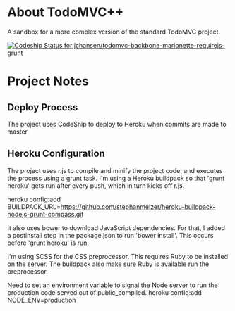 # About TodoMVC++

A sandbox for a more complex version of the standard TodoMVC project.

[ ![Codeship Status for jchansen/todomvc-backbone-marionette-requirejs-grunt](https://www.codeship.io/projects/8874a0a0-9072-0131-5aa2-067285c9696d/status?branch=master)](https://www.codeship.io/projects/16304)

# Project Notes

## Deploy Process

The project uses CodeShip to deploy to Heroku when commits are made to master.

## Heroku Configuration

The project uses r.js to compile and minify the project code, and executes the process using a grunt task.  I'm using a
Heroku buildpack so that 'grunt heroku' gets run after every push, which in turn kicks off r.js.

heroku config:add BUILDPACK_URL=https://github.com/stephanmelzer/heroku-buildpack-nodejs-grunt-compass.git

It also uses bower to download JavaScript dependencies.  For that, I added a postinstall step in the package.json to run
'bower install'.  This occurs before 'grunt heroku' is run.

I'm using SCSS for the CSS preprocessor.  This requires Ruby to be installed on the server.  The buildpack also make
sure Ruby is available run the preprocessor.

Need to set an environment variable to signal the Node server to run the production code served out of public_compiled.
heroku config:add NODE_ENV=production
